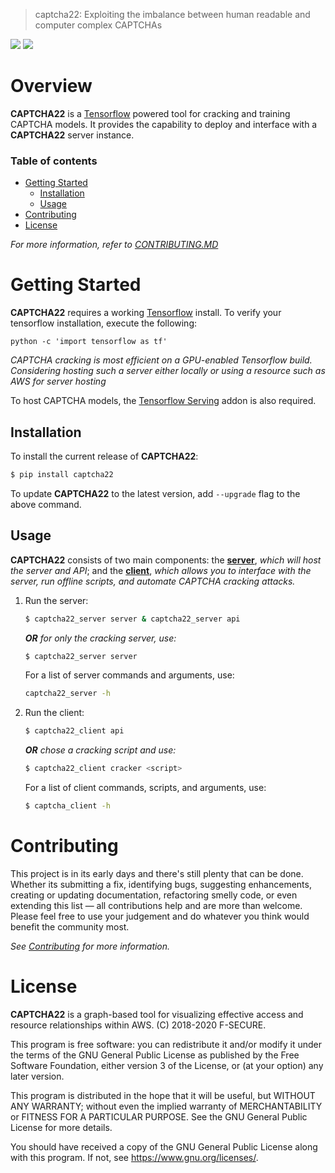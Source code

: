 > captcha22: Exploiting the imbalance between human readable and computer complex CAPTCHAs

![](https://img.shields.io/github/license/FSecureLABS/captcha_cracking)
![](https://img.shields.io/github/contributors/FSecureLABS/captcha_cracking)

# Overview

**CAPTCHA22** is a [Tensorflow](https://github.com/tensorflow/tensorflow) powered tool for cracking and training CAPTCHA models. It provides the capability to deploy and interface with a **CAPTCHA22** server instance.

### Table of contents 

- [Getting Started](#getting-started)
  - [Installation](#installation)
  - [Usage](#usage)
- [Contributing](#contributing)
- [License](#license)

*For more information, refer to [CONTRIBUTING.MD](https://github.com/FSecureLABS/captcha_cracking/CONTRIBUTING.MD)*

# Getting Started

**CAPTCHA22** requires a working [Tensorflow](https://github.com/tensorflow/tensorflow) install. To verify your tensorflow installation, execute the following:

```
python -c 'import tensorflow as tf'
```

*CAPTCHA cracking is most efficient on a GPU-enabled Tensorflow build. Considering hosting such a server either locally or using a resource such as AWS for server hosting*

To host CAPTCHA models, the [Tensorflow Serving](https://github.com/tensorflow/serving) addon is also required.

## Installation 

To install the current release of **CAPTCHA22**:

```bash
$ pip install captcha22
```

To update **CAPTCHA22** to the latest version, add `--upgrade` flag to the above command.

## Usage 

**CAPTCHA22** consists of two main components: the [**server**](https://github.com/FSecureLABS/captcha_cracking/captcha22_server.py), *which will host the server and API*; and the [**client**](https://github.com/FSecureLABS/captcha_cracking/captcha22_client.py), *which allows you to interface with the server, run offline scripts, and automate CAPTCHA cracking attacks.*

1. Run the server:

    ```bash
    $ captcha22_server server & captcha22_server api
    ```
    _**OR** for only the cracking server, use:_
    ```bash
    $ captcha22_server server
    ```

    For a list of server commands and arguments, use:
    ```bash
    captcha22_server -h
    ```

2. Run the client:

    ```bash
    $ captcha22_client api
    ```
    _**OR** chose a cracking script and use:_
    ```bash
    $ captcha22_client cracker <script>
    ```

    For a list of client commands, scripts, and arguments, use:
    ```bash
    $ captcha_client -h
    ```

# Contributing

This project is in its early days and there's still plenty that can be done. Whether its submitting a fix, identifying bugs, suggesting enhancements, creating or updating documentation, refactoring smelly code, or even extending this list — all contributions help and are more than welcome. Please feel free to use your judgement and do whatever you think would benefit the community most.

*See [Contributing](https://github.com/FSecureLABS/captcha_cracking/CONTRIBUTING.md) for more information.*

# License 

**CAPTCHA22** is a graph-based tool for visualizing effective access and resource relationships within AWS. (C) 2018-2020 F-SECURE.

This program is free software: you can redistribute it and/or modify it under the terms of the GNU General Public License as published by the Free Software Foundation, either version 3 of the License, or (at your option) any later version.

This program is distributed in the hope that it will be useful, but WITHOUT ANY WARRANTY; without even the implied warranty of MERCHANTABILITY or FITNESS FOR A PARTICULAR PURPOSE. See the GNU General Public License for more details. 

You should have received a copy of the GNU General Public License along with this program. If not, see <https://www.gnu.org/licenses/>. 
